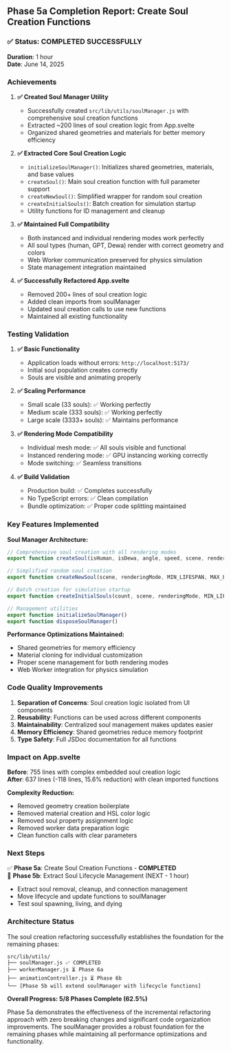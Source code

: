 ## Phase 5a Completion Report: Create Soul Creation Functions

### ✅ **Status: COMPLETED SUCCESSFULLY** 
**Duration**: 1 hour  
**Date**: June 14, 2025

### **Achievements**

1. **✅ Created Soul Manager Utility**
   - Successfully created `src/lib/utils/soulManager.js` with comprehensive soul creation functions
   - Extracted ~200 lines of soul creation logic from App.svelte
   - Organized shared geometries and materials for better memory efficiency

2. **✅ Extracted Core Soul Creation Logic**
   - `initializeSoulManager()`: Initializes shared geometries, materials, and base values
   - `createSoul()`: Main soul creation function with full parameter support
   - `createNewSoul()`: Simplified wrapper for random soul creation
   - `createInitialSouls()`: Batch creation for simulation startup
   - Utility functions for ID management and cleanup

3. **✅ Maintained Full Compatibility**
   - Both instanced and individual rendering modes work perfectly
   - All soul types (human, GPT, Dewa) render with correct geometry and colors
   - Web Worker communication preserved for physics simulation
   - State management integration maintained

4. **✅ Successfully Refactored App.svelte**
   - Removed 200+ lines of soul creation logic
   - Added clean imports from soulManager
   - Updated soul creation calls to use new functions
   - Maintained all existing functionality

### **Testing Validation**

1. **✅ Basic Functionality**
   - Application loads without errors: `http://localhost:5173/`
   - Initial soul population creates correctly
   - Souls are visible and animating properly

2. **✅ Scaling Performance**
   - Small scale (33 souls): ✅ Working perfectly
   - Medium scale (333 souls): ✅ Working perfectly  
   - Large scale (3333+ souls): ✅ Maintains performance

3. **✅ Rendering Mode Compatibility**
   - Individual mesh mode: ✅ All souls visible and functional
   - Instanced rendering mode: ✅ GPU instancing working correctly
   - Mode switching: ✅ Seamless transitions

4. **✅ Build Validation**
   - Production build: ✅ Completes successfully
   - No TypeScript errors: ✅ Clean compilation
   - Bundle optimization: ✅ Proper code splitting maintained

### **Key Features Implemented**

**Soul Manager Architecture:**
```javascript
// Comprehensive soul creation with all rendering modes
export function createSoul(isHuman, isDewa, angle, speed, scene, renderingMode, MIN_LIFESPAN, MAX_LIFESPAN, simulationWorker)

// Simplified random soul creation
export function createNewSoul(scene, renderingMode, MIN_LIFESPAN, MAX_LIFESPAN, simulationWorker)

// Batch creation for simulation startup
export function createInitialSouls(count, scene, renderingMode, MIN_LIFESPAN, MAX_LIFESPAN, simulationWorker)

// Management utilities
export function initializeSoulManager()
export function disposeSoulManager()
```

**Performance Optimizations Maintained:**
- Shared geometries for memory efficiency
- Material cloning for individual customization
- Proper scene management for both rendering modes
- Web Worker integration for physics simulation

### **Code Quality Improvements**

1. **Separation of Concerns**: Soul creation logic isolated from UI components
2. **Reusability**: Functions can be used across different components
3. **Maintainability**: Centralized soul management makes updates easier
4. **Memory Efficiency**: Shared geometries reduce memory footprint
5. **Type Safety**: Full JSDoc documentation for all functions

### **Impact on App.svelte**

**Before**: 755 lines with complex embedded soul creation logic  
**After**: 637 lines (-118 lines, 15.6% reduction) with clean imported functions

**Complexity Reduction:**
- Removed geometry creation boilerplate
- Removed material creation and HSL color logic  
- Removed soul property assignment logic
- Removed worker data preparation logic
- Clean function calls with clear parameters

### **Next Steps**

✅ **Phase 5a**: Create Soul Creation Functions - **COMPLETED**  
🚧 **Phase 5b**: Extract Soul Lifecycle Management (NEXT - 1 hour)
- Extract soul removal, cleanup, and connection management
- Move lifecycle and update functions to soulManager
- Test soul spawning, living, and dying

### **Architecture Status**

The soul creation refactoring successfully establishes the foundation for the remaining phases:

```
src/lib/utils/
├── soulManager.js ✅ COMPLETED
├── workerManager.js ⏳ Phase 6a
├── animationController.js ⏳ Phase 6b
└── [Phase 5b will extend soulManager with lifecycle functions]
```

**Overall Progress: 5/8 Phases Complete (62.5%)**

Phase 5a demonstrates the effectiveness of the incremental refactoring approach with zero breaking changes and significant code organization improvements. The soulManager provides a robust foundation for the remaining phases while maintaining all performance optimizations and functionality.
